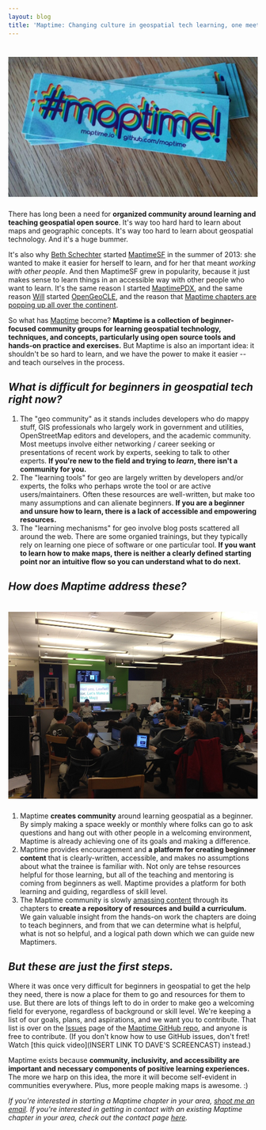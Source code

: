 ```yaml
---
layout: blog
title: 'Maptime: Changing culture in geospatial tech learning, one meetup at a time'
---
```


<h1><img src="images/maptime.jpg" class="inline" /></h1>

There has long been a need for **organized community around learning and teaching geospatial open source**. It's way too hard hard to learn about maps and geographic concepts. It's way too hard to learn about geospatial technology. And it's a huge bummer.

It's also why [Beth Schechter](http://twitter.com/bethschechter) started [MaptimeSF](http://twitter.com/maptimesf) in the summer of 2013: she wanted to make it easier for herself to learn, and for her that meant _working with other people_. And then MaptimeSF grew in popularity, because it just makes sense to learn things in an accessible way with other people who want to learn. It's the same reason I started [MaptimePDX](http://twitter.com/maptimepdx), and the same reason [Will](http://twitter.com/skorasaurus) started [OpenGeoCLE](http://twitter.com/opengeocle), and the reason that [Maptime chapters are popping up all over the continent](http://www.maptime.io/state-of-the-maptime/).

So what has [Maptime](http://maptime.io) become? **Maptime is a collection of beginner-focused community groups for learning geospatial technology, techniques, and concepts, particularly using open source tools and hands-on practice and exercises.** But Maptime is also an important idea: it shouldn't be so hard to learn, and we have the power to make it easier -- and teach ourselves in the process.

## _What is difficult for beginners in geospatial tech right now?_

1. The "geo community" as it stands includes developers who do mappy stuff, GIS professionals who largely work in government and utilities, OpenStreetMap editors and developers, and the academic community. Most meetups involve either networking / career seeking or presentations of recent work by experts, seeking to talk to other experts. **If you're new to the field and trying to _learn_, there isn't a community for you.**
3. The "learning tools" for geo are largely written by developers and/or experts, the folks who perhaps wrote the tool or are active users/maintainers. Often these resources are well-written, but make too many assumptions and can alienate beginners. **If you are a beginner and unsure how to learn, there is a lack of accessible and empowering resources.**
2. The "learning mechanisms" for geo involve blog posts scattered all around the web. There are some organied trainings, but they typically rely on learning one piece of software or one particular tool. **If you want to learn how to make maps, there is neither a clearly defined starting point nor an intuitive flow so you can understand what to do next.**

## _How does Maptime address these?_

<h1><img src="images/maptimepdx.jpg" class="inline" /></h1>

1. Maptime **creates community** around learning geospatial as a beginner. By simply making a space weekly or monthly where folks can go to ask questions and hang out with other people in a welcoming environment, Maptime is already achieving one of its goals and making a difference.
2. Maptime provides encouragement and **a platform for creating beginner content** that is clearly-written, accessible, and makes no assumptions about what the trainee is familiar with. Not only are tehse resources helpful for those learning, but all of the teaching and mentoring is coming from beginners as well. Maptime provides a platform for both learning and guiding, regardless of skill level.
3. The Maptime community is slowly [amassing content](http://github.com/maptime) through its chapters to **create a repository of resources and build a curriculum.** We gain valuable insight from the hands-on work the chapters are doing to teach beginners, and from that we can determine what is helpful, what is not so helpful, and a logical path down which we can guide new Maptimers.

## _But these are just the first steps._

Where it was once very difficult for beginners in geospatial to get the help they need, there is now a place for them to go and resources for them to use. But there are lots of things left to do in order to make geo a welcoming field for everyone, regardless of background or skill level. We're keeping a list of our goals, plans, and aspirations, and we want you to contribute. That list is over on the [Issues](http://github.com/maptime/maptime/issues) page of the [Maptime GitHub repo](http://github.com/maptime), and anyone is free to contribute. (If you don't know how to use GitHub issues, don't fret! Watch [this quick video](INSERT LINK TO DAVE'S SCREENCAST) instead.)

Maptime exists because **community, inclusivity, and accessibility are important and necessary components of positive learning experiences.** The more we harp on this idea, the more it will become self-evident in communities everywhere. Plus, more people making maps is awesome. :)

<script src="https://embed.github.com/view/geojson/maptime/maptime-bites/gh-pages/00004/maptimes.geojson"></script>

_If you're interested in starting a Maptime chapter in your area, [shoot me an email](mailto:lyzi@codeforamerica.org). If you're interested in getting in contact with an existing Maptime chapter in your area, check out the contact page [here](http://www.maptime.io/chapters/)._